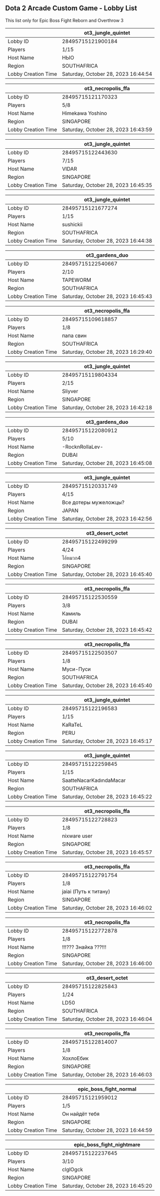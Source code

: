 ## Dota 2 Arcade Custom Game - Lobby List

This list only for Epic Boss Fight Reborn and Overthrow 3

|  | ot3_jungle_quintet |
| ------ | ------ |
| Lobby ID | 28495715121900184 |
| Players | 1/15 |
| Host Name | НЫО |
| Region | SOUTHAFRICA |
| Lobby Creation Time | Saturday, October 28, 2023 16:44:54 |


|  | ot3_necropolis_ffa |
| ------ | ------ |
| Lobby ID | 28495715121170323 |
| Players | 5/8 |
| Host Name | Himekawa Yoshino |
| Region | SINGAPORE |
| Lobby Creation Time | Saturday, October 28, 2023 16:43:59 |


|  | ot3_jungle_quintet |
| ------ | ------ |
| Lobby ID | 28495715122443630 |
| Players | 7/15 |
| Host Name | VIDAR |
| Region | SINGAPORE |
| Lobby Creation Time | Saturday, October 28, 2023 16:45:35 |


|  | ot3_jungle_quintet |
| ------ | ------ |
| Lobby ID | 28495715121677274 |
| Players | 1/15 |
| Host Name | sushickii |
| Region | SOUTHAFRICA |
| Lobby Creation Time | Saturday, October 28, 2023 16:44:38 |


|  | ot3_gardens_duo |
| ------ | ------ |
| Lobby ID | 28495715122540667 |
| Players | 2/10 |
| Host Name | TAPEWORM |
| Region | SOUTHAFRICA |
| Lobby Creation Time | Saturday, October 28, 2023 16:45:43 |


|  | ot3_necropolis_ffa |
| ------ | ------ |
| Lobby ID | 28495715109618857 |
| Players | 1/8 |
| Host Name | папа свин |
| Region | SOUTHAFRICA |
| Lobby Creation Time | Saturday, October 28, 2023 16:29:40 |


|  | ot3_jungle_quintet |
| ------ | ------ |
| Lobby ID | 28495715119804334 |
| Players | 2/15 |
| Host Name | Sliyver |
| Region | SINGAPORE |
| Lobby Creation Time | Saturday, October 28, 2023 16:42:18 |


|  | ot3_gardens_duo |
| ------ | ------ |
| Lobby ID | 28495715122080912 |
| Players | 5/10 |
| Host Name | -RocknRollaLev- |
| Region | DUBAI |
| Lobby Creation Time | Saturday, October 28, 2023 16:45:08 |


|  | ot3_jungle_quintet |
| ------ | ------ |
| Lobby ID | 28495715120331749 |
| Players | 4/15 |
| Host Name | Все дотеры мужеложцы? |
| Region | JAPAN |
| Lobby Creation Time | Saturday, October 28, 2023 16:42:56 |


|  | ot3_desert_octet |
| ------ | ------ |
| Lobby ID | 28495715122499299 |
| Players | 4/24 |
| Host Name | ไอ้หมวก4 |
| Region | SINGAPORE |
| Lobby Creation Time | Saturday, October 28, 2023 16:45:40 |


|  | ot3_necropolis_ffa |
| ------ | ------ |
| Lobby ID | 28495715122530559 |
| Players | 3/8 |
| Host Name | Камиль |
| Region | DUBAI |
| Lobby Creation Time | Saturday, October 28, 2023 16:45:42 |


|  | ot3_necropolis_ffa |
| ------ | ------ |
| Lobby ID | 28495715122503507 |
| Players | 1/8 |
| Host Name | Муси-Пуси |
| Region | SOUTHAFRICA |
| Lobby Creation Time | Saturday, October 28, 2023 16:45:40 |


|  | ot3_jungle_quintet |
| ------ | ------ |
| Lobby ID | 28495715122196583 |
| Players | 1/15 |
| Host Name | KaRaTeL |
| Region | PERU |
| Lobby Creation Time | Saturday, October 28, 2023 16:45:17 |


|  | ot3_jungle_quintet |
| ------ | ------ |
| Lobby ID | 28495715122259845 |
| Players | 1/15 |
| Host Name | SaatteNacarKadındaMacar |
| Region | SOUTHAFRICA |
| Lobby Creation Time | Saturday, October 28, 2023 16:45:22 |


|  | ot3_necropolis_ffa |
| ------ | ------ |
| Lobby ID | 28495715122728823 |
| Players | 1/8 |
| Host Name | nixware user |
| Region | SINGAPORE |
| Lobby Creation Time | Saturday, October 28, 2023 16:45:57 |


|  | ot3_necropolis_ffa |
| ------ | ------ |
| Lobby ID | 28495715122791754 |
| Players | 1/8 |
| Host Name | jaiai (Путь к титану) |
| Region | SINGAPORE |
| Lobby Creation Time | Saturday, October 28, 2023 16:46:02 |


|  | ot3_necropolis_ffa |
| ------ | ------ |
| Lobby ID | 28495715122772878 |
| Players | 1/8 |
| Host Name | !!!??? 3найка ???!!! |
| Region | SINGAPORE |
| Lobby Creation Time | Saturday, October 28, 2023 16:46:00 |


|  | ot3_desert_octet |
| ------ | ------ |
| Lobby ID | 28495715122825843 |
| Players | 1/24 |
| Host Name | LD50 |
| Region | SOUTHAFRICA |
| Lobby Creation Time | Saturday, October 28, 2023 16:46:04 |


|  | ot3_necropolis_ffa |
| ------ | ------ |
| Lobby ID | 28495715122814007 |
| Players | 1/8 |
| Host Name | ХохлоЕбик |
| Region | SINGAPORE |
| Lobby Creation Time | Saturday, October 28, 2023 16:46:03 |


|  | epic_boss_fight_normal |
| ------ | ------ |
| Lobby ID | 28495715121959012 |
| Players | 1/5 |
| Host Name | Он найдёт тебя |
| Region | SINGAPORE |
| Lobby Creation Time | Saturday, October 28, 2023 16:44:59 |


|  | epic_boss_fight_nightmare |
| ------ | ------ |
| Lobby ID | 28495715122237645 |
| Players | 3/10 |
| Host Name | clglOgck |
| Region | SINGAPORE |
| Lobby Creation Time | Saturday, October 28, 2023 16:45:20 |


